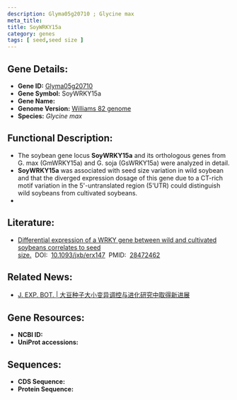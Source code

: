 ```yaml
---
description: Glyma05g20710 ; Glycine max
meta_title:
title: SoyWRKY15a
category: genes
tags: [ seed,seed size ]
---
```


## Gene Details:
- **Gene ID:**	[Glyma05g20710](https://www.maizegdb.org/gene_center/gene/Glyma05g20710)
- **Gene Symbol:** SoyWRKY15a
- **Gene Name:** 
- **Genome Version:** [Williams 82 genome]()
- **Species:** *Glycine max*

## Functional Description:
   - The soybean gene locus **SoyWRKY15a** and its orthologous genes from G. max (GmWRKY15a) and G. soja (GsWRKY15a) were analyzed in detail.
   - **SoyWRKY15a** was associated with seed size variation in wild soybean and that the diverged expression dosage of this gene due to a CT-rich motif variation in the 5'-untranslated region (5'UTR) could distinguish wild soybeans from cultivated soybeans.
   - 

## Literature:
   - [Differential expression of a WRKY gene between wild and cultivated soybeans correlates to seed size.]( https://academic.oup.com/jxb/article/68/11/2717/3787661?login=true)&nbsp;&nbsp;DOI:&nbsp;&nbsp;[10.1093/jxb/erx147](https://academic.oup.com/jxb/article/68/11/2717/3787661?login=true)&nbsp;&nbsp;PMID:&nbsp;&nbsp;[28472462](https://pubmed.ncbi.nlm.nih.gov/28472462/)

## Related News:
   - [J. EXP. BOT. | 大豆种子大小变异调控与进化研究中取得新进展](https://mp.weixin.qq.com/s?__biz=MzIyOTY2NDYyNQ==&mid=2247484902&idx=1&sn=e730fbb5205222349ec1ebed849b253e&chksm=e8be77f8dfc9feee13622aecc2f31204ff450ac303ea2786824650d80901588e5d91f3c143b9&scene=27#wechat_redirect)

## Gene Resources:
- **NCBI ID:** [](https://www.ncbi.nlm.nih.gov/gene/?term=)
- **UniProt accessions:** [](https://www.uniprot.org/uniprotkb//entry)

## Sequences:
- **CDS Sequence:**
- **Protein Sequence:**
